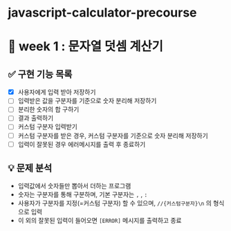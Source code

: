 # javascript-calculator-precourse

# **🤜 week 1 : 문자열 덧셈 계산기**

## ✅ 구현 기능 목록

- [x] 사용자에게 입력 받아 저장하기
- [ ] 입력받은 값을 구분자를 기준으로 숫자 분리해 저장하기
- [ ] 분리한 숫자의 합 구하기
- [ ] 결과 출력하기
- [ ] 커스텀 구분자 입력받기
- [ ] 커스텀 구분자를 받은 경우, 커스텀 구분자를 기준으로 숫자 분리해 저장하기
- [ ] 입력이 잘못된 경우 에러메시지를 출력 후 종료하기

## 💡 문제 분석

- 입력값에서 숫자들만 뽑아서 더하는 프로그램
- 숫자는 구분자를 통해 구분하며, 기본 구분자는 `,` , `:`
- 사용자가 구분자를 지정(=커스텀 구분자) 할 수 있으며, `//{커스텀구분자}\n` 의 형식으로 입력
- 이 외의 잘못된 입력이 들어오면 `[ERROR]` 메시지를 출력하고 종료
